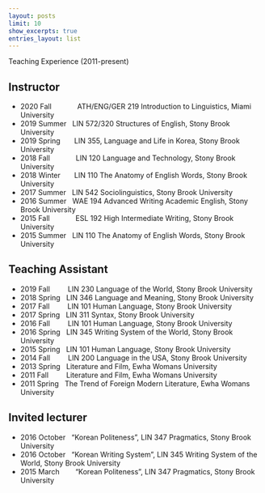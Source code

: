 ```yaml
---
layout: posts
limit: 10
show_excerpts: true
entries_layout: list
---
```

Teaching Experience (2011-present)


## Instructor  
* 2020 Fall &nbsp;&nbsp;&nbsp;&nbsp;&nbsp;&nbsp;&nbsp;&nbsp;&nbsp;&nbsp;&nbsp;&nbsp;ATH/ENG/GER 219 Introduction to Linguistics, Miami University
* 2019 Summer &nbsp;&nbsp;LIN 572/320 Structures of English, Stony Brook University
* 2019 Spring &nbsp;&nbsp;&nbsp;&nbsp;&nbsp;&nbsp;LIN 355, Language and Life in Korea, Stony Brook University
* 2018 Fall &nbsp;&nbsp;&nbsp;&nbsp;&nbsp;&nbsp;&nbsp;&nbsp;&nbsp;&nbsp;&nbsp;&nbsp;LIN 120 Language and Technology, Stony Brook University
* 2018 Winter &nbsp;&nbsp;&nbsp;&nbsp;&nbsp;&nbsp;LIN 110 The Anatomy of English Words, Stony Brook University
* 2017 Summer &nbsp;&nbsp;LIN 542 Sociolinguistics, Stony Brook University
* 2016 Summer &nbsp;&nbsp;WAE 194 Advanced Writing Academic English, Stony Brook University
* 2015 Fall &nbsp;&nbsp;&nbsp;&nbsp;&nbsp;&nbsp;&nbsp;&nbsp;&nbsp;&nbsp;&nbsp;&nbsp;ESL 192 High Intermediate Writing, Stony Brook University
* 2015 Summer &nbsp;&nbsp;LIN 110 The Anatomy of English Words, Stony Brook University


## Teaching Assistant

* 2019 Fall &nbsp;&nbsp;&nbsp;&nbsp;&nbsp;&nbsp;&nbsp;&nbsp;LIN 230 Language of the World, Stony Brook University
* 2018 Spring &nbsp;&nbsp;LIN 346 Language and Meaning, Stony Brook University
* 2017 Fall &nbsp;&nbsp;&nbsp;&nbsp;&nbsp;&nbsp;&nbsp;&nbsp;LIN 101 Human Language, Stony Brook University
* 2017 Spring &nbsp;&nbsp;LIN 311 Syntax, Stony Brook University
* 2016 Fall &nbsp;&nbsp;&nbsp;&nbsp;&nbsp;&nbsp;&nbsp;&nbsp;LIN 101 Human Language, Stony Brook University
* 2016 Spring &nbsp;&nbsp;LIN 345 Writing System of the World, Stony Brook University
* 2015 Spring &nbsp;&nbsp;LIN 101 Human Language, Stony Brook University
* 2014 Fall &nbsp;&nbsp;&nbsp;&nbsp;&nbsp;&nbsp;&nbsp;&nbsp;LIN 200 Language in the USA, Stony Brook University
* 2013 Spring &nbsp;&nbsp;Literature and Film, Ewha Womans University
* 2011 Fall &nbsp;&nbsp;&nbsp;&nbsp;&nbsp;&nbsp;&nbsp;&nbsp;Literature and Film, Ewha Womans University
* 2011 Spring &nbsp;&nbsp;The Trend of Foreign Modern Literature, Ewha Womans University


## Invited lecturer
* 2016 October &nbsp;&nbsp;“Korean Politeness”, LIN 347 Pragmatics, Stony Brook University
* 2016 October &nbsp;&nbsp;“Korean Writing System”, LIN 345 Writing System of the World, Stony Brook University
* 2015 March &nbsp;&nbsp;&nbsp;&nbsp;&nbsp;&nbsp; “Korean Politeness”, LIN 347 Pragmatics, Stony Brook University

